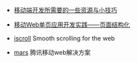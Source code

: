 * [移动端开发所需要的一些资源与小技巧](https://github.com/jtyjty99999/mobileTech)

* [移动Web单页应用开发实践——页面结构化](https://github.com/maxzhang/maxzhang.github.com/issues/8)

* [iscroll](https://github.com/cubiq/iscroll)
Smooth scrolling for the web

* [mars](https://github.com/AlloyTeam/Mars)
腾讯移动web解决方案
